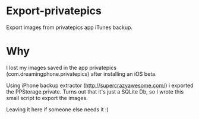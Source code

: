 Export-privatepics
==================

Export images from privatepics app iTunes backup.


Why
==================
I lost my images saved in the app privatepics (com.dreamingphone.privatepics) after installing an iOS beta.

Using iPhone backup extractor (http://supercrazyawesome.com/) i exported the PPStorage.private.
Turns out that it's just a SQLite Db, so I wrote this small script to export the images.

Leaving it here if someone else needs it :)
